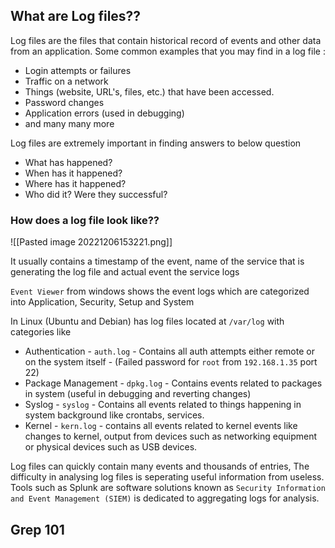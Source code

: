 ## What are Log files??

Log files are the files that contain historical record of events and other data from an application. Some common examples that you may find in a log file :

+ Login attempts or failures
+ Traffic on a network
+ Things (website, URL's, files, etc.) that have been accessed.
+ Password changes
+ Application errors (used in debugging)
+ and many many more

Log files are extremely important in finding answers to below question
+ What has happened?
+ When has it happened?
+ Where has it happened?
+ Who did it? Were they successful?

### How does a log file look like??

![[Pasted image 20221206153221.png]]

It usually contains a timestamp of the event, name of the service that is generating the log file and actual event the service logs

`Event Viewer` from windows shows the event logs which are categorized into Application, Security, Setup and System

In Linux (Ubuntu and Debian) has log files located at `/var/log` with categories like
+ Authentication - `auth.log` -  Contains all auth attempts either remote or on the system itself - (Failed password for `root` from `192.168.1.35` port 22)
+ Package Management - `dpkg.log` - Contains events related to packages in system (useful in debugging and reverting changes)
+ Syslog - `syslog` - Contains all events related to things happening in system background like crontabs, services.
+ Kernel - `kern.log` - contains all events related to kernel events like changes to kernel, output from devices such as networking equipment or physical devices such as USB devices.

Log files can quickly contain many events and thousands of entries, The difficulty in analysing log files is seperating useful information from useless. Tools such as Splunk are software solutions known as `Security Information and Event Management (SIEM)` is dedicated to aggregating logs for  analysis.

## Grep 101
